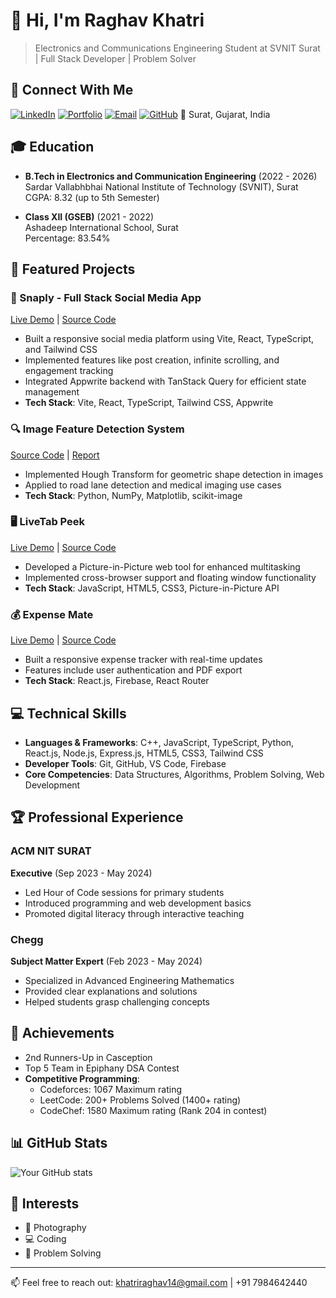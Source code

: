 # 👋 Hi, I'm Raghav Khatri

> Electronics and Communications Engineering Student at SVNIT Surat | Full Stack Developer | Problem Solver

## 📱 Connect With Me
[![LinkedIn](https://img.shields.io/badge/LinkedIn-0077B5?style=for-the-badge&logo=linkedin&logoColor=white)](https://linkedin.com/)
[![Portfolio](https://img.shields.io/badge/Portfolio-FF5722?style=for-the-badge&logo=google-chrome&logoColor=white)](https://your-portfolio-url/)
[![Email](https://img.shields.io/badge/Email-D14836?style=for-the-badge&logo=gmail&logoColor=white)](mailto:khatriraghav14@gmail.com)
[![GitHub](https://img.shields.io/badge/GitHub-100000?style=for-the-badge&logo=github&logoColor=white)](https://github.com/)
📍 Surat, Gujarat, India

## 🎓 Education
- **B.Tech in Electronics and Communication Engineering** (2022 - 2026)  
  Sardar Vallabhbhai National Institute of Technology (SVNIT), Surat  
  CGPA: 8.32 (up to 5th Semester)

- **Class XII (GSEB)** (2021 - 2022)  
  Ashadeep International School, Surat  
  Percentage: 83.54%

## 🚀 Featured Projects

### 📱 Snaply - Full Stack Social Media App
[Live Demo](your-link) | [Source Code](your-link)
- Built a responsive social media platform using Vite, React, TypeScript, and Tailwind CSS
- Implemented features like post creation, infinite scrolling, and engagement tracking
- Integrated Appwrite backend with TanStack Query for efficient state management
- **Tech Stack**: Vite, React, TypeScript, Tailwind CSS, Appwrite

### 🔍 Image Feature Detection System
[Source Code](your-link) | [Report](your-link)
- Implemented Hough Transform for geometric shape detection in images
- Applied to road lane detection and medical imaging use cases
- **Tech Stack**: Python, NumPy, Matplotlib, scikit-image

### 🖥️ LiveTab Peek
[Live Demo](your-link) | [Source Code](your-link)
- Developed a Picture-in-Picture web tool for enhanced multitasking
- Implemented cross-browser support and floating window functionality
- **Tech Stack**: JavaScript, HTML5, CSS3, Picture-in-Picture API

### 💰 Expense Mate
[Live Demo](your-link) | [Source Code](your-link)
- Built a responsive expense tracker with real-time updates
- Features include user authentication and PDF export
- **Tech Stack**: React.js, Firebase, React Router

## 💻 Technical Skills
- **Languages & Frameworks**: C++, JavaScript, TypeScript, Python, React.js, Node.js, Express.js, HTML5, CSS3, Tailwind CSS
- **Developer Tools**: Git, GitHub, VS Code, Firebase
- **Core Competencies**: Data Structures, Algorithms, Problem Solving, Web Development

## 🏆 Professional Experience
### ACM NIT SURAT
**Executive** (Sep 2023 - May 2024)
- Led Hour of Code sessions for primary students
- Introduced programming and web development basics
- Promoted digital literacy through interactive teaching

### Chegg
**Subject Matter Expert** (Feb 2023 - May 2024)
- Specialized in Advanced Engineering Mathematics
- Provided clear explanations and solutions
- Helped students grasp challenging concepts

## 🎯 Achievements
- 2nd Runners-Up in Casception
- Top 5 Team in Epiphany DSA Contest
- **Competitive Programming**:
  - Codeforces: 1067 Maximum rating
  - LeetCode: 200+ Problems Solved (1400+ rating)
  - CodeChef: 1580 Maximum rating (Rank 204 in contest)

## 📊 GitHub Stats
![Your GitHub stats](https://github-readme-stats.vercel.app/api?username=YourGitHubUsername&show_icons=true&theme=radical)

## 🌟 Interests
- 📸 Photography
- 💻 Coding
- 🧮 Problem Solving

---
📫 Feel free to reach out: [khatriraghav14@gmail.com](mailto:khatriraghav14@gmail.com) | +91 7984642440
